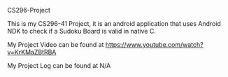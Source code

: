 CS296-Project

This is my CS296-41 Project, it is an android application that uses Android NDK to check if a Sudoku Board is valid in native C.

My Project Video can be found at https://www.youtube.com/watch?v=KrKMaZBtRBA

My Project Log can be found at N/A


